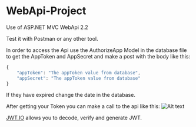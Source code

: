 # WebApi-Project
Use of ASP.NET MVC WebApi 2.2 

Test it with Postman or any other tool.

In order to access the Api use the AuthorizeApp Model in the database file to get the AppToken and AppSecret and make a post with the body like this:
```javascript
{
	"appToken": "The appToken value from database",
	"appSecret": "The appToken value from database"
}
```
If they have expired change the date in the database.

After getting your Token you can make a call to the api like this:
![Alt text](https://imgur.com/a/G23hueB)

[JWT.IO](https://jwt.io/) allows you to decode, verify and generate JWT.
